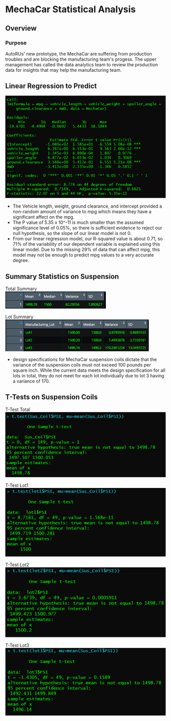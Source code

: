# MechaCar Statistical Analysis

## Overview

### Purpose
AutoRUs' new prototype, the MechaCar are suffering from production troubles and are blocking the manufacturing team's progess. The upper management has called the data analytics team to review the production data for insights that may help the manufacturing team.
 
## Linear Regression to Predict
![MechaCar mpg lm](/Resources/MechaCar_lm_summary.PNG)
* The Vehicle length, weight, ground clearance, and intercept  provided a non-random amount of variance to mpg which means they have a significant affect on the mpg.
* The P value of 5.35 x 10^-11 is much smaller than the assumed significance level of 0.05%, so there is sufficient evidence to reject our null hypothesis, so the slope of our linear model is not 0.
* From our linear regression model, our R-squared value is about 0.71, so 71% of the variability of our dependent variable is explained using this linear model. Due  to the missing 29% of data that can affect mpg, this model may not be enough to predict mpg values to a very accurate degree.

## Summary Statistics on Suspension

Total Summary  
![Suspension Coil Total Summary](/Resources/Suspension_Coil_Tot_Summary.PNG)

Lot Summary  
![Suspension Coil Lot Summary](/Resources/Suspension_Coil_Lot_Summary.PNG)

* design specifications for MechaCar suspension coils dictate that the variance of the suspension coils must not exceed 100 pounds per square inch. While the current data meets the design specification for all lots in total, they do not meet for each lot individually due to lot 3 having a variance of 170.

## T-Tests on Suspension Coils
T-Test Total  
![T-Test Total](/Resources/t_test_total.PNG)

T-Test Lot1  
![T-Test Lot1](/Resources/t_test_lot1.PNG)

T-Test Lot2  
![T-Test Lot2](/Resources/t_test_lot2.PNG)

T-Test Lot3  
![T-Test Lot3](/Resources/t_test_lot3.PNG)